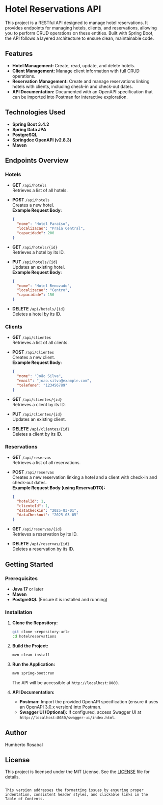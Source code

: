 

# Hotel Reservations API

This project is a RESTful API designed to manage hotel reservations. It provides endpoints for managing hotels, clients, and reservations, allowing you to perform CRUD operations on these entities. Built with Spring Boot, the API follows a layered architecture to ensure clean, maintainable code.


## Features

- **Hotel Management:** Create, read, update, and delete hotels.
- **Client Management:** Manage client information with full CRUD operations.
- **Reservation Management:** Create and manage reservations linking hotels with clients, including check-in and check-out dates.
- **API Documentation:** Documented with an OpenAPI specification that can be imported into Postman for interactive exploration.

## Technologies Used

- **Spring Boot 3.4.2**
- **Spring Data JPA**
- **PostgreSQL**
- **Springdoc OpenAPI (v2.8.3)**
- **Maven**

## Endpoints Overview

### Hotels

- **GET** `/api/hotels`  
  Retrieves a list of all hotels.

- **POST** `/api/hotels`  
  Creates a new hotel.  
  **Example Request Body:**
  ```json
  {
    "nome": "Hotel Paraíso",
    "localizacao": "Praia Central",
    "capacidade": 200
  }
  

- **GET** `/api/hotels/{id}`  
  Retrieves a hotel by its ID.

- **PUT** `/api/hotels/{id}`  
  Updates an existing hotel.  
  **Example Request Body:**
  ```json
  {
    "nome": "Hotel Renovado",
    "localizacao": "Centro",
    "capacidade": 150
  }
  ```

- **DELETE** `/api/hotels/{id}`  
  Deletes a hotel by its ID.

### Clients

- **GET** `/api/clientes`  
  Retrieves a list of all clients.

- **POST** `/api/clientes`  
  Creates a new client.  
  **Example Request Body:**
  ```json
  {
    "nome": "João Silva",
    "email": "joao.silva@example.com",
    "telefone": "123456789"
  }
  ```

- **GET** `/api/clientes/{id}`  
  Retrieves a client by its ID.

- **PUT** `/api/clientes/{id}`  
  Updates an existing client.

- **DELETE** `/api/clientes/{id}`  
  Deletes a client by its ID.

### Reservations

- **GET** `/api/reservas`  
  Retrieves a list of all reservations.

- **POST** `/api/reservas`  
  Creates a new reservation linking a hotel and a client with check-in and check-out dates.  
  **Example Request Body (using ReservaDTO):**
  ```json
  {
    "hotelId": 1,
    "clienteId": 1,
    "dataCheckin": "2025-03-01",
    "dataCheckout": "2025-03-05"
  }
  ```

- **GET** `/api/reservas/{id}`  
  Retrieves a reservation by its ID.

- **DELETE** `/api/reservas/{id}`  
  Deletes a reservation by its ID.

## Getting Started

### Prerequisites

- **Java 17** or later
- **Maven**
- **PostgreSQL** (Ensure it is installed and running)

### Installation

1. **Clone the Repository:**
   ```bash
   git clone <repository-url>
   cd hotelreservations
   ```

2. **Build the Project:**
   ```bash
   mvn clean install
   ```

3. **Run the Application:**
   ```bash
   mvn spring-boot:run
   ```
   The API will be accessible at `http://localhost:8080`.

4. **API Documentation:**
   - **Postman:** Import the provided OpenAPI specification (ensure it uses an OpenAPI 3.0.x version) into Postman.
   - **Swagger UI (Optional):** If configured, access Swagger UI at `http://localhost:8080/swagger-ui/index.html`.


## Author

Humberto Rosabal

## License

This project is licensed under the MIT License. See the [LICENSE](LICENSE) file for details.
```

This version addresses the formatting issues by ensuring proper indentation, consistent header styles, and clickable links in the Table of Contents.
